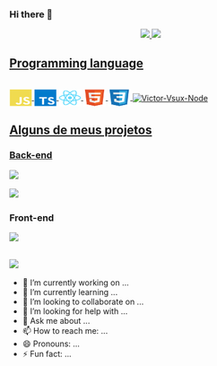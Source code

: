 ### Hi there 👋

<div align="center">
  <a href="https://github.com/Vsux17">
  <img height="180em" src="https://github-readme-stats.vercel.app/api?username=Vsux17&show_icons=true&theme=dracula&include_all_commits=true&count_private=true"/>
  <img height="180em" src="https://github-readme-stats.vercel.app/api/top-langs/?username=Vsux17&layout=compact&langs_count=7&theme=dracula"/>
</div>
  
  
 ## Programming language
<div style="display: inline_block"><br>
  <img align="center" alt="Victor-Vsux-Js" height="30" width="40" src="https://raw.githubusercontent.com/devicons/devicon/master/icons/javascript/javascript-plain.svg">
  <img align="center" alt="Victor-Vsux-Ts" height="30" width="40" src="https://raw.githubusercontent.com/devicons/devicon/master/icons/typescript/typescript-plain.svg">
  <img align="center" alt="Victor-Vsux-React" height="30" width="40" src="https://raw.githubusercontent.com/devicons/devicon/master/icons/react/react-original.svg">
  <img align="center" alt="Victor-Vsux-HTML" height="30" width="40" src="https://raw.githubusercontent.com/devicons/devicon/master/icons/html5/html5-original.svg">
  <img align="center" alt="Victor-Vsux-CSS" height="30" width="40" src="https://raw.githubusercontent.com/devicons/devicon/master/icons/css3/css3-original.svg">
  <img align="center" alt="Victor-Vsux-Node" height="30" width="40" src="https://cdn.jsdelivr.net/gh/devicons/devicon/icons/nodejs/nodejs-original.svg">
  
 
  </div>
  

 <h2> Alguns de meus projetos</h2>
  <h3> Back-end </h3>
    <a href="https://github.com/future4code/Vaughan-LAMA1" target="_blank"><img src="https://img.shields.io/vaadin-directory/status/vaadinvaadin-grid?label=Labenu%20Music%20Awards" target="_blank"></a> 
  
   <a href="https://github.com/future4code/Vaughan-labenu-system9" target="_blank"><img src="https://img.shields.io/vaadin-directory/status/vaadinvaadin-grid?label=Labenu%20System" target="_blank"></a> 
  
  
  <h3> Front-end </h3>
  
   <a href="https://github.com/future4code/Vaughan-labe-food6" target="_blank"><img src="https://img.shields.io/vaadin-directory/status/vaadinvaadin-grid?label=Labefoods" target="_blank"></a> 

   
 
<div> 
  <h2>                          </h2>


  <a href="https://www.linkedin.com/in/victor-simões-b97547175/" target="_blank"><img src="https://img.shields.io/badge/-LinkedIn-%230077B5?style=for-the-badge&logo=linkedin&logoColor=white" target="_blank"></a> 
 
<!--   ![Snake animation](https://https://github.com/Vsux17/Vsux17/blob/output/github-contribution-grid-snake.svg) -->
 
</div>


- 🔭 I’m currently working on ...
- 🌱 I’m currently learning ...
- 👯 I’m looking to collaborate on ...
- 🤔 I’m looking for help with ...
- 💬 Ask me about ...
- 📫 How to reach me: ...
- 😄 Pronouns: ...
- ⚡ Fun fact: ...

